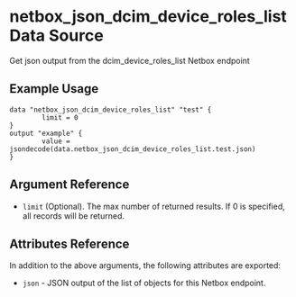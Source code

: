 # netbox\_json\_dcim\_device\_roles\_list Data Source

Get json output from the dcim_device_roles_list Netbox endpoint

## Example Usage

```hcl
data "netbox_json_dcim_device_roles_list" "test" {
        limit = 0
}
output "example" {
        value = jsondecode(data.netbox_json_dcim_device_roles_list.test.json)
}
```

## Argument Reference

* ``limit`` (Optional). The max number of returned results. If 0 is specified, all records will be returned.

## Attributes Reference

In addition to the above arguments, the following attributes are exported:
* ``json`` - JSON output of the list of objects for this Netbox endpoint.

